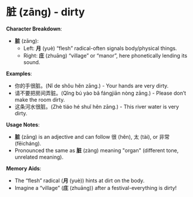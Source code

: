 # **脏 (zāng) - dirty**

**Character Breakdown**:  
- **脏** (zāng):
  - Left: **月** (yuè) “flesh” radical-often signals body/physical things.
  - Right: **庄** (zhuāng) “village” or “manor”, here phonetically lending its sound.

**Examples**:  
- 你的手很脏。(Nǐ de shǒu hěn zāng.) - Your hands are very dirty.  
- 请不要把房间弄脏。(Qǐng bú yào bǎ fángjiān nòng zāng.) - Please don’t make the room dirty.  
- 这条河水很脏。(Zhè tiáo hé shuǐ hěn zāng.) - This river water is very dirty.

**Usage Notes**:  
- **脏** (zāng) is an adjective and can follow 很 (hěn), 太 (tài), or 非常 (fēicháng).  
- Pronounced the same as **脏** (zàng) meaning "organ" (different tone, unrelated meaning).

**Memory Aids**:  
- The “flesh” radical (**月** (yuè)) hints at dirt on the body.  
- Imagine a “village” (**庄** (zhuāng)) after a festival-everything is dirty!